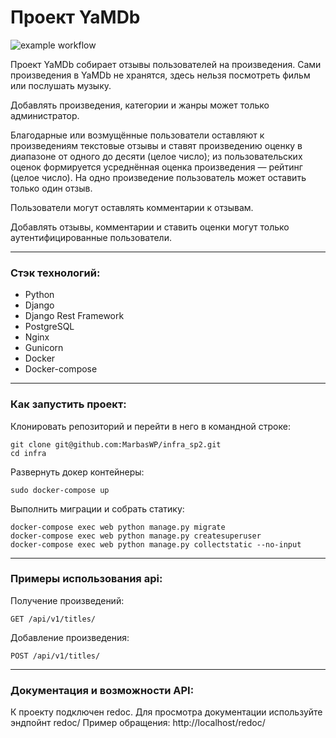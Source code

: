 # Проект YaMDb

![example workflow](https://github.com/marbaswp/yamdb_final/actions/workflows/yamdb_workflow.yml/badge.svg?branch=master&event=push)

Проект YaMDb собирает отзывы пользователей на произведения. Сами произведения в YaMDb не хранятся, здесь нельзя посмотреть фильм или послушать музыку.

Добавлять произведения, категории и жанры может только администратор.

Благодарные или возмущённые пользователи оставляют к произведениям текстовые отзывы и ставят произведению оценку в диапазоне от одного до десяти (целое число); из пользовательских оценок формируется усреднённая оценка произведения — рейтинг (целое число). На одно произведение пользователь может оставить только один отзыв.

Пользователи могут оставлять комментарии к отзывам.

Добавлять отзывы, комментарии и ставить оценки могут только аутентифицированные пользователи.
___
### Стэк технологий:
* Python
* Django
* Django Rest Framework
* PostgreSQL
* Nginx
* Gunicorn
* Docker
* Docker-compose
___
### Как запустить проект:
Клонировать репозиторий и перейти в него в командной строке:
```
git clone git@github.com:MarbasWP/infra_sp2.git
cd infra
```
Развернуть докер контейнеры:

```
sudo docker-compose up
```
Выполнить миграции и собрать статику:

```
docker-compose exec web python manage.py migrate
docker-compose exec web python manage.py createsuperuser
docker-compose exec web python manage.py collectstatic --no-input
```
___
### Примеры использования api:

Получение произведений:
```
GET /api/v1/titles/
```
Добавление произведения:
```
POST /api/v1/titles/
```
___
### Документация и возможности API:
К проекту подключен redoc. 
Для просмотра документации используйте эндпойнт redoc/ 
Пример обращения: http://localhost/redoc/

